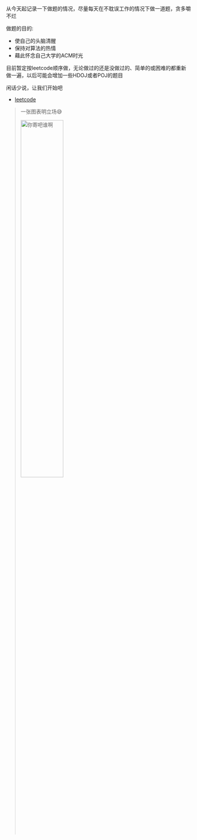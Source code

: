 从今天起记录一下做题的情况，尽量每天在不耽误工作的情况下做一道题，贪多嚼不烂

做题的目的:

* 使自己的头脑清醒
* 保持对算法的热情
* 藉此怀念自己大学的ACM时光

目前暂定按leetcode顺序做，无论做过的还是没做过的、简单的或困难的都重新做一遍，以后可能会增加一些HDOJ或者POJ的题目

闲话少说，让我们开始吧

* [leetcode](leetcode/1_两数之和.md)

> 一张图表明立场:sweat_smile:
>
>   <img alt="你寄吧谁啊" height="50%" src="https://raw.githubusercontent.com/Fc-Sanc/shuang_lib_bed/lib_bed/img/%E4%BD%A0%E5%AF%84%E5%90%A7%E8%B0%81%E5%95%8A.png" width="50%"/>

